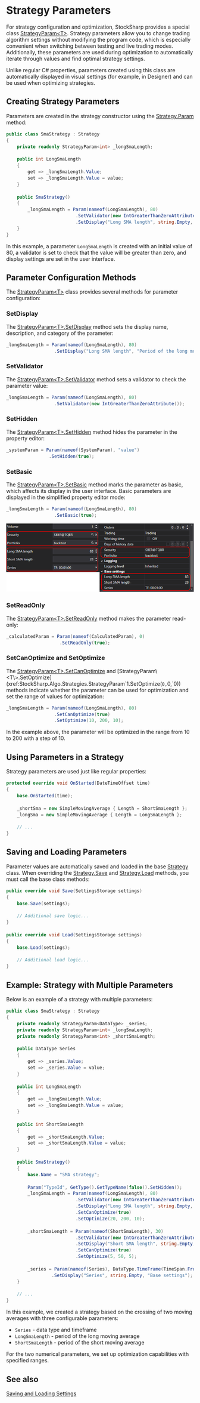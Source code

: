 # Strategy Parameters

For strategy configuration and optimization, StockSharp provides a special class [StrategyParam\<T\>](xref:StockSharp.Algo.Strategies.StrategyParam`1). Strategy parameters allow you to change trading algorithm settings without modifying the program code, which is especially convenient when switching between testing and live trading modes. Additionally, these parameters are used during optimization to automatically iterate through values and find optimal strategy settings.

Unlike regular C# properties, parameters created using this class are automatically displayed in visual settings (for example, in Designer) and can be used when optimizing strategies.

## Creating Strategy Parameters

Parameters are created in the strategy constructor using the [Strategy.Param](xref:StockSharp.Algo.Strategies.Strategy.Param``1(System.String,``0)) method:

```cs
public class SmaStrategy : Strategy
{
    private readonly StrategyParam<int> _longSmaLength;

    public int LongSmaLength
    {
        get => _longSmaLength.Value;
        set => _longSmaLength.Value = value;
    }

    public SmaStrategy()
    {
        _longSmaLength = Param(nameof(LongSmaLength), 80)
                          .SetValidator(new IntGreaterThanZeroAttribute())
                          .SetDisplay("Long SMA length", string.Empty, "Base settings");
    }
}
```

In this example, a parameter `LongSmaLength` is created with an initial value of 80, a validator is set to check that the value will be greater than zero, and display settings are set in the user interface.

## Parameter Configuration Methods

The [StrategyParam\<T\>](xref:StockSharp.Algo.Strategies.StrategyParam`1) class provides several methods for parameter configuration:

### SetDisplay

The [StrategyParam\<T\>.SetDisplay](xref:StockSharp.Algo.Strategies.StrategyParam`1.SetDisplay(System.String,System.String,System.String)) method sets the display name, description, and category of the parameter:

```cs
_longSmaLength = Param(nameof(LongSmaLength), 80)
                  .SetDisplay("Long SMA length", "Period of the long moving average", "Basic settings");
```

### SetValidator

The [StrategyParam\<T\>.SetValidator](xref:StockSharp.Algo.Strategies.StrategyParam`1.SetValidator(System.ComponentModel.DataAnnotations.ValidationAttribute)) method sets a validator to check the parameter value:

```cs
_longSmaLength = Param(nameof(LongSmaLength), 80)
                  .SetValidator(new IntGreaterThanZeroAttribute());
```

### SetHidden

The [StrategyParam\<T\>.SetHidden](xref:StockSharp.Algo.Strategies.StrategyParam`1.SetHidden(System.Boolean)) method hides the parameter in the property editor:

```cs
_systemParam = Param(nameof(SystemParam), "value")
                .SetHidden(true);
```

### SetBasic

The [StrategyParam\<T\>.SetBasic](xref:StockSharp.Algo.Strategies.StrategyParam`1.SetBasic(System.Boolean)) method marks the parameter as basic, which affects its display in the user interface. Basic parameters are displayed in the simplified property editor mode:

```cs
_longSmaLength = Param(nameof(LongSmaLength), 80)
                  .SetBasic(true);
```

![strategy parameters basic advanced](../../../images/strategy_parameters_basic_advanced.png)

### SetReadOnly

The [StrategyParam\<T\>.SetReadOnly](xref:StockSharp.Algo.Strategies.StrategyParam`1.SetReadOnly(System.Boolean)) method makes the parameter read-only:

```cs
_calculatedParam = Param(nameof(CalculatedParam), 0)
                    .SetReadOnly(true);
```

### SetCanOptimize and SetOptimize

The [StrategyParam\<T\>.SetCanOptimize](xref:StockSharp.Algo.Strategies.StrategyParam`1.SetCanOptimize(System.Boolean)) and [StrategyParam\<T\>.SetOptimize](xref:StockSharp.Algo.Strategies.StrategyParam`1.SetOptimize(`0,`0,`0)) methods indicate whether the parameter can be used for optimization and set the range of values for optimization:

```cs
_longSmaLength = Param(nameof(LongSmaLength), 80)
                  .SetCanOptimize(true)
                  .SetOptimize(10, 200, 10);
```

In the example above, the parameter will be optimized in the range from 10 to 200 with a step of 10.

## Using Parameters in a Strategy

Strategy parameters are used just like regular properties:

```cs
protected override void OnStarted(DateTimeOffset time)
{
    base.OnStarted(time);

    _shortSma = new SimpleMovingAverage { Length = ShortSmaLength };
    _longSma = new SimpleMovingAverage { Length = LongSmaLength };
    
    // ...
}
```

## Saving and Loading Parameters

Parameter values are automatically saved and loaded in the base [Strategy](xref:StockSharp.Algo.Strategies.Strategy) class. When overriding the [Strategy.Save](xref:StockSharp.Algo.Strategies.Strategy.Save(Ecng.Serialization.SettingsStorage)) and [Strategy.Load](xref:StockSharp.Algo.Strategies.Strategy.Load(Ecng.Serialization.SettingsStorage)) methods, you must call the base class methods:

```cs
public override void Save(SettingsStorage settings)
{
    base.Save(settings);
    
    // Additional save logic...
}

public override void Load(SettingsStorage settings)
{
    base.Load(settings);
    
    // Additional load logic...
}
```

## Example: Strategy with Multiple Parameters

Below is an example of a strategy with multiple parameters:

```cs
public class SmaStrategy : Strategy
{
    private readonly StrategyParam<DataType> _series;
    private readonly StrategyParam<int> _longSmaLength;
    private readonly StrategyParam<int> _shortSmaLength;

    public DataType Series
    {
        get => _series.Value;
        set => _series.Value = value;
    }

    public int LongSmaLength
    {
        get => _longSmaLength.Value;
        set => _longSmaLength.Value = value;
    }

    public int ShortSmaLength
    {
        get => _shortSmaLength.Value;
        set => _shortSmaLength.Value = value;
    }

    public SmaStrategy()
    {
        base.Name = "SMA strategy";

        Param("TypeId", GetType().GetTypeName(false)).SetHidden();
        _longSmaLength = Param(nameof(LongSmaLength), 80)
                          .SetValidator(new IntGreaterThanZeroAttribute())
                          .SetDisplay("Long SMA length", string.Empty, "Base settings")
                          .SetCanOptimize(true)
                          .SetOptimize(20, 200, 10);
        
        _shortSmaLength = Param(nameof(ShortSmaLength), 30)
                          .SetValidator(new IntGreaterThanZeroAttribute())
                          .SetDisplay("Short SMA length", string.Empty, "Base settings")
                          .SetCanOptimize(true)
                          .SetOptimize(5, 50, 5);
        
        _series = Param(nameof(Series), DataType.TimeFrame(TimeSpan.FromMinutes(15)))
                 .SetDisplay("Series", string.Empty, "Base settings");
    }

    // ...
}
```

In this example, we created a strategy based on the crossing of two moving averages with three configurable parameters:
- `Series` - data type and timeframe
- `LongSmaLength` - period of the long moving average
- `ShortSmaLength` - period of the short moving average

For the two numerical parameters, we set up optimization capabilities with specified ranges.

## See also

[Saving and Loading Settings](settings_saving_and_loading.md)
